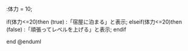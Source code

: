 

:体力 = 10;

if(体力<=20)then (true)
:「宿屋に泊まる」と表示;
elseif(体力<=20)then (false)
:「頑張ってレベルを上げる」と表示;
endif

end
@enduml

